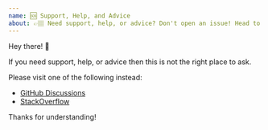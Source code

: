```yaml
---
name: 🆘 Support, Help, and Advice
about: 👉🏽 Need support, help, or advice? Don't open an issue! Head to https://github.com/webpack/webpack/discussions or StackOverflow.
---
```


Hey there! 👋

If you need support, help, or advice then this is not the right place to ask.

Please visit one of the following instead:

- [GitHub Discussions](https://github.com/webpack/webpack/discussions)
- [StackOverflow](https://stackoverflow.com/questions/tagged/webpack)

Thanks for understanding!
